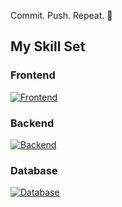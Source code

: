 Commit. Push. Repeat. 🔁

## My Skill Set
### **Frontend**                                                                         
[![Frontend](https://skillicons.dev/icons?i=js,html,css)](https://skillicons.dev)       

### **Backend**
[![Backend](https://skillicons.dev/icons?i=php,cpp,python,kotlin)](https://skillicons.dev)

### **Database**
[![Database](https://skillicons.dev/icons?i=mysql,firebase)](https://skillicons.dev)


